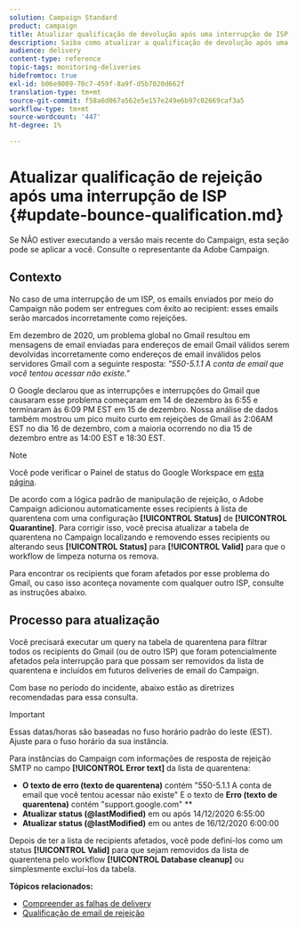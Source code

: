 ```yaml
---
solution: Campaign Standard
product: campaign
title: Atualizar qualificação de devolução após uma interrupção de ISP
description: Saiba como atualizar a qualificação de devolução após uma interrupção do ISP.
audience: delivery
content-type: reference
topic-tags: monitoring-deliveries
hidefromtoc: true
exl-id: b06e9009-70c7-459f-8a9f-d5b7020d662f
translation-type: tm+mt
source-git-commit: f58a6d067a562e5e157e249e6b97c02669caf3a5
workflow-type: tm+mt
source-wordcount: '447'
ht-degree: 1%

---
```


# Atualizar qualificação de rejeição após uma interrupção de ISP {#update-bounce-qualification.md}

Se NÃO estiver executando a versão mais recente do Campaign, esta seção pode se aplicar a você. Consulte o representante da Adobe Campaign.

## Contexto

No caso de uma interrupção de um ISP, os emails enviados por meio do Campaign não podem ser entregues com êxito ao recipient: esses emails serão marcados incorretamente como rejeições.

Em dezembro de 2020, um problema global no Gmail resultou em mensagens de email enviadas para endereços de email Gmail válidos serem devolvidas incorretamente como endereços de email inválidos pelos servidores Gmail com a seguinte resposta: *&quot;550-5.1.1 A conta de email que você tentou acessar não existe.&quot;*

O Google declarou que as interrupções e interrupções do Gmail que causaram esse problema começaram em 14 de dezembro às 6:55 e terminaram às 6:09 PM EST em 15 de dezembro. Nossa análise de dados também mostrou um pico muito curto em rejeições de Gmail às 2:06AM EST no dia 16 de dezembro, com a maioria ocorrendo no dia 15 de dezembro entre as 14:00 EST e 18:30 EST.

>[!NOTE]
>
>Você pode verificar o Painel de status do Google Workspace em [esta página](https://www.google.com/appsstatus#hl=en&amp;v=status).


De acordo com a lógica padrão de manipulação de rejeição, o Adobe Campaign adicionou automaticamente esses recipients à lista de quarentena com uma configuração **[!UICONTROL Status]** de **[!UICONTROL Quarantine]**. Para corrigir isso, você precisa atualizar a tabela de quarentena no Campaign localizando e removendo esses recipients ou alterando seus **[!UICONTROL Status]** para **[!UICONTROL Valid]** para que o workflow de limpeza noturna os remova.

Para encontrar os recipients que foram afetados por esse problema do Gmail, ou caso isso aconteça novamente com qualquer outro ISP, consulte as instruções abaixo.

## Processo para atualização

Você precisará executar um query na tabela de quarentena para filtrar todos os recipients do Gmail (ou de outro ISP) que foram potencialmente afetados pela interrupção para que possam ser removidos da lista de quarentena e incluídos em futuros deliveries de email do Campaign.

Com base no período do incidente, abaixo estão as diretrizes recomendadas para essa consulta.

>[!IMPORTANT]
>
>Essas datas/horas são baseadas no fuso horário padrão do leste (EST). Ajuste para o fuso horário da sua instância.

Para instâncias do Campaign com informações de resposta de rejeição SMTP no campo **[!UICONTROL Error text]** da lista de quarentena:

* **O texto de erro (texto de quarentena)** contém &quot;550-5.1.1 A conta de email que você tentou acessar não existe&quot; E o texto de  **Erro (texto de quarentena)** contém &quot;support.google.com&quot; **
* **Atualizar status (@lastModified)** em ou após 14/12/2020 6:55:00
* **Atualizar status (@lastModified)** em ou antes de 16/12/2020 6:00:00

Depois de ter a lista de recipients afetados, você pode defini-los como um status **[!UICONTROL Valid]** para que sejam removidos da lista de quarentena pelo workflow **[!UICONTROL Database cleanup]** ou simplesmente excluí-los da tabela.

**Tópicos relacionados:**
* [Compreender as falhas de delivery](../../sending/using/understanding-delivery-failures.md)
* [Qualificação de email de rejeição](../../sending/using/understanding-delivery-failures.md#bounce-mail-qualification)

